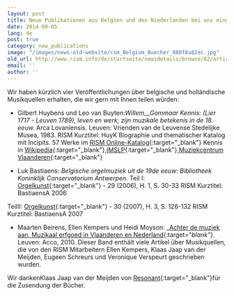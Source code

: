 ```yaml
---
layout: post
title: Neue Publikationen aus Belgien und den Niederlanden bei uns eingetroffen
date: 2014-09-05
lang: de
post: true
category: new_publications
image: "/images/news-old-website/csm_Belgium_Buecher_880f8a82ec.jpg"
old_url: http://www.rism.info/de/startseite/newsdetails/browse/62/article/64/new-for-us-publications-from-belgium-and-the-netherlands.html
email: ''
author: ''
---
```



Wir haben kürzlich vier Veröffentlichungen über belgische und holländische Musikquellen erhalten, die wir gern mit Ihnen teilen würden:



- Gilbert Huybens und Leo van Buyten:_Willem__Gommaar Kennis: (Lier 1717 - Leuven 1789), leven en werk; zijn muzikale betekenis in de 18. eeuw._ Arca Lovaniensis. Leuven: Vrienden van de Leuvense Stedelijke Musea, 1983.
RISM Kurztitel: HuyK
Biographie und thematischer Katalog mit Incipits. 57 Werke im [RISM Online-Katalog](https://opac.rism.info/search?View=rism&author=Gommaar+Kennis){:target="_blank"}
Kennis in [Wikipedia](http://de.wikipedia.org/wiki/Guillaume-Gommaire_Kennis){:target="_blank"},[IMSLP](http://imslp.org/wiki/Category:Kennis,_Willem_Gommaar){:target="_blank"},[Muziekcentrum Vlaanderen](http://www.muziekcentrum.be/identity.php?ID=135954){:target="_blank"}

- Luk Bastiaens: _Belgische orgelmuziek uit de 19de eeuw: Bibliotheek Koninklijk Conservatorium Antwerpen._
Teil I: [Orgelkunst](http://www.orgelkunst.be/cd-s-en-uitgaven/2006-nr-1){:target="_blank"} - 29 (2006), H. 1, S. 30-33
RISM Kurztitel: BastiaensA 2006

TeilII: [Orgelkunst](http://www.orgelkunst.be/cd-s-en-uitgaven/2007-nr-3){:target="_blank"} - 30 (2007), H. 3, S. 126-132
RISM Kurztitel: BastiaensA 2007



- Maarten Beirens, Ellen Kempers und Heidi Moyson: _[Achter de muziek aan. Muzikaal erfgoed in Vlaanderen en Nederland](https://www.acco.be/nl-be/items/9789033482472/Achter-de-muziek-aan){:target="_blank"}_. Leuven: Acco, 2010.
Dieser Band enthält viele Artikel über Musikquellen, die von den RISM Mitarbeitern Ellen Kempers, Klaas Jaap van der Meijden, Eugeen Schreurs und Veronique Verspeurt geschrieben wurden.

Wir dankenKlaas Jaap van der Meijden von [Resonant](http://www.muzikaalerfgoed.be/){:target="_blank"}für die Zusendung der Bücher.



